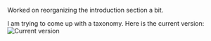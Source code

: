 
Worked on reorganizing the introduction section a bit. 

I am trying to come up with a taxonomy. Here is the current version:
![Current version](http://tts.speech.cs.cmu.edu/rsk/phdthesis/images/taxonomy.png)
